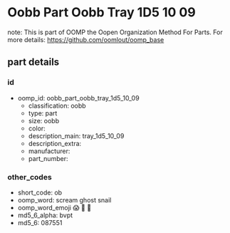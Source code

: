 # Oobb Part Oobb Tray 1D5 10 09  

note: This is part of OOMP the Oopen Organization Method For Parts. For more details: https://github.com/oomlout/oomp_base

##  part details





### id
* oomp_id: oobb_part_oobb_tray_1d5_10_09
  * classification: oobb
  * type: part
  * size: oobb
  * color: 
  * description_main: tray_1d5_10_09
  * description_extra: 
  * manufacturer: 
  * part_number: 

### other_codes
* short_code: ob
* oomp_word: scream ghost snail
* oomp_word_emoji :scream: :ghost: :snail:
* md5_6_alpha: bvpt
* md5_6: 087551